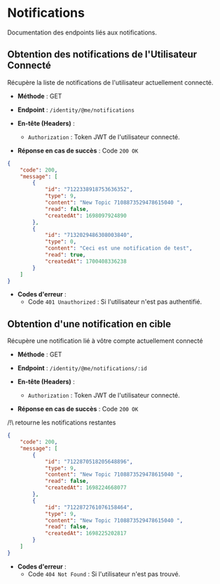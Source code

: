 # Notifications

Documentation des endpoints liés aux notifications.

## Obtention des notifications de l'Utilisateur Connecté

Récupère la liste de notifications de l'utilisateur actuellement connecté.

- **Méthode** : GET
- **Endpoint** : `/identity/@me/notifications`
- **En-tête (Headers)** :
  - `Authorization` : Token JWT de l'utilisateur connecté.

- **Réponse en cas de succès** : Code `200 OK`

```json
{
	"code": 200,
	"message": [
		{
			"id": "7122338918753636352",
			"type": 9,
			"content": "New Topic 7108873529478615040 ",
			"read": false,
			"createdAt": 1698097924890
		},
		{
			"id": "7132029486308003840",
			"type": 0,
			"content": "Ceci est une notification de test",
			"read": true,
			"createdAt": 1700408336238
		}
	]
}
```
- **Codes d'erreur** :
  - Code `401 Unauthorized` : Si l'utilisateur n'est pas authentifié.


## Obtention d'une notification en cible

Récupère une notification lié à vôtre compte actuellement connecté

- **Méthode** : GET
- **Endpoint** : `/identity/@me/notifications/:id`
- **En-tête (Headers)** :
  - `Authorization` : Token JWT de l'utilisateur connecté.

- **Réponse en cas de succès** : Code `200 OK`

/!\ retourne les notifications restantes
```json
{
	"code": 200,
	"message": [
		{
			"id": "7122870518205648896",
			"type": 9,
			"content": "New Topic 7108873529478615040 ",
			"read": false,
			"createdAt": 1698224668077
		},
		{
			"id": "7122872761076158464",
			"type": 9,
			"content": "New Topic 7108873529478615040 ",
			"read": false,
			"createdAt": 1698225202817
		}
	]
}
```
- **Codes d'erreur** :
  - Code `404 Not Found` : Si l'utilisateur n'est pas trouvé.
